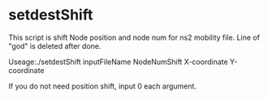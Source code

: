 # setdestShift
This script is shift Node position and node num for ns2 mobility file.
Line of "god" is deleted after done.


Useage:./setdestShift inputFileName NodeNumShift X-coordinate Y-coordinate

If you do not need position shift, input 0 each argument.
